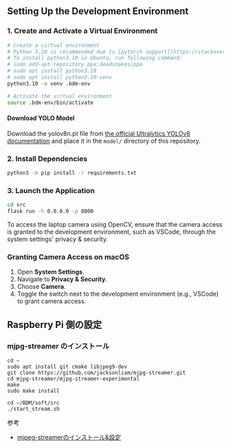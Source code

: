 ## Setting Up the Development Environment

### 1. Create and Activate a Virtual Environment


```bash
# Create a virtual environment
# Python 3.10 is recommended due to [pytorch support](https://stackoverflow.com/questions/75417119/how-to-find-what-is-the-latest-version-of-python-that-pytorch)
# To install python3.10 in Ubuntu, run following command:
# sudo add-apt-repository ppa:deadsnakes/ppa
# sudo apt install python3.10
# sudo apt install python3.10-venv
python3.10 -m venv .bdm-env

# Activate the virtual environment
source .bdm-env/bin/activate
```

#### Download YOLO Model

Download the yolov8n.pt file from [the official Ultralytics YOLOv8 documentation](https://docs.ultralytics.com/models/yolov8/#supported-modes) and place it in the `model/` directory of this repository.

### 2. Install Dependencies

```bash
python3 -m pip install -r requirements.txt
```

### 3. Launch the Application

```bash
cd src
flask run -h 0.0.0.0 -p 8000
```

To access the laptop camera using OpenCV, ensure that the camera access is granted to the development environment, such as VSCode, through the system settings' privacy & security.

### Granting Camera Access on macOS

1. Open **System Settings**.
2. Navigate to **Privacy & Security**.
4. Choose **Camera**.
5. Toggle the switch next to the development environment (e.g., VSCode) to grant camera access.

## Raspberry Pi 側の設定

### mjpg-streamer のインストール

```
cd ~
sudo apt install git cmake libjpeg9-dev
git clone https://github.com/jacksonliam/mjpg-streamer.git
cd mjpg-streamer/mjpg-streamer-experimental
make
sudo make install
```

```
cd ~/BDM/soft/src
./start_stream.sh
```

参考

- [mjpeg-streamerのインストール&設定](https://raspi-katsuyou.com/index.php/2020/06/30/11/10/44/644/)